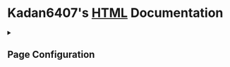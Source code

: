 <h1> <b>Kadan6407's</b> <a href="https://html.com/#What_is_HTML">HTML</a> Documentation</h1>
<details closed>
 
<summary> <h2> Page Configuration </h2> </summary>
 
#### Tab: Title ✏️
 
```html
 <title>Your Title Here</title>
```

#### Tab: Icon 📃

```html
```

</details>
